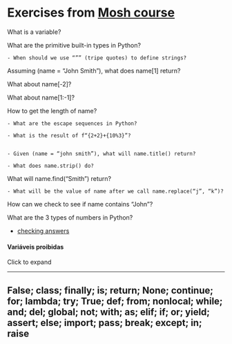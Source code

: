 # Exercises from [Mosh course](https://programmingwithmosh.com/python/python-exercises-and-questions-for-beginners/)

What is a variable?

What are the primitive built-in types in Python?

	- When should we use “”” (tripe quotes) to define strings?

Assuming (name = “John Smith”), what does name[1] return?

What about name[-2]?

What about name[1:-1]?

How to get the length of name?

	- What are the escape sequences in Python?

	- What is the result of f“{2+2}+{10%3}”?


	- Given (name = “john smith”), what will name.title() return?

	- What does name.strip() do?

What will name.find(“Smith”) return?

	- What will be the value of name after we call name.replace(“j”, “k”)?

How can we check to see if name contains “John”?

What are the 3 types of numbers in Python?

* [checking answers](https://github.com/Andrelamor/pai-ta-on/blob/main/app.py#L19)

#### Variáveis proibidas
<reservadas>
	<summary>Click to expand</summary>

---
False; 
class; 
finally; 
is; 
return; 
None; 
continue; 
for; 
lambda; 
try; 
True; 
def; 
from; 
nonlocal; 
while; 
and; 
del; 
global; 
not; 
with; 
as; 
elif; 
if; 
or; 
yield; 
assert; 
else; 
import; 
pass; 
break; 
except; 
in; 
raise 
---
</reservadas>

